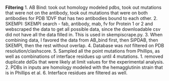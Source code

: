 **Filtering**
	1. AB Bind: took out homology modeled pdbs, took out mutations that were not on the antibody, took out mutations that were on both antibodies for PDB 1DVF that has two antibodies bound to each other.
	2. SKEMPI: SKEMPI search - fab, antibody, mab, fv for Protein 1 or 2 and webscraped the data to get all possible data, since the downloadable csv did not have all the data filled in. This is used in skempiscrape.py.
	3. When combining data, I favored the data from AB_bind first, then SiPDAB, then SKEMPI, then the rest without overlap.
	4. Database was *not* filtered on PDB resolution/clashscore.
	5. Sampled all the point mutations from Phillips, as well as combinations of interface residues up until 4 mutations.
		1. removed duplicate ddGs that were likely at limit values for the experimental analysis.
		2. PDBs in inputs are homology modeled with the hemagglutinin strain that is in Phillips et al.
	6. Interface residues are filtered as well.
